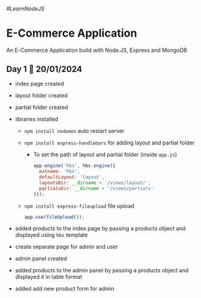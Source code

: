 ###### #LearnNodeJS

# E-Commerce Application

An E-Commerce Application build with Node.JS, Express and MongoDB

## Day 1 📅 20/01/2024

- index page created
- layout folder created
- partial folder created
- libraries installed
    - `npm install nodemon` auto restart server
    - `npm install express-handlebars` for adding layout and partial folder
        - To set the path of layout and partial folder (inside `app.js`)
            
            ```jsx
            app.engine('hbs', hbs.engine({
              extname: 'hbs',
              defaultLayout: 'layout',
              layoutsDir: __dirname + '/views/layout/',
              partialsDir: __dirname + '/views/partials'
            }));
            ```
            
    - `npm install express-fileupload` file upload
        
        ```jsx
        app.use(fileUpload());
        ```
        
- added products to the index page by passing a products object and displayed using `hbs` template
- create separate page for admin and user
- admin panel created
- added products to the admin panel by passing a products object and displayed it in table format
- added add new product form for admin
